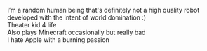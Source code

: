I’m a random human being that's definitely not a high quality robot developed with the intent of world domination :)
<br>Theater kid 4 life
<br>Also plays Minecraft occasionally but really bad
<br>I hate Apple with a burning passion


<!---
Ahxman/Ahxman is a ✨ special ✨ repository because its `README.md` (this file) appears on your GitHub profile.
You can click the Preview link to take a look at your changes.
--->
